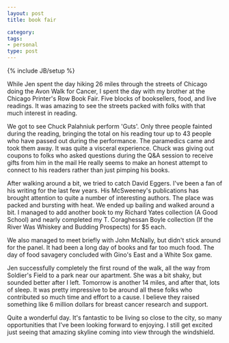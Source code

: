 ```yaml
---
layout: post
title: book fair

category: 
tags: 
- personal
type: post
---
```

{% include JB/setup %}

While Jen spent the day hiking 26 miles through the streets of Chicago doing the Avon Walk for Cancer, I spent the day with my brother at the Chicago Printer's Row Book Fair. Five blocks of booksellers, food, and live readings. It was amazing to see the streets packed with folks with that much interest in reading.

We got to see Chuck Palahniuk perform 'Guts'. Only three people fainted during the reading, bringing the total on his reading tour up to 43 people who have passed out during the performance. The paramedics came and took them away. It was quite a visceral experience. Chuck was giving out coupons to folks who asked questions during the Q&A session to receive gifts from him in the mail He really seems to make an honest attempt to connect to his readers rather than just pimping his books.

After walking around a bit, we tried to catch David Eggers. I've been a fan of his writing for the last few years. His McSweeney's publications has brought attention to quite a number of interesting authors. The place was packed and bursting with heat. We ended up bailing and walked around a bit. I managed to add another book to my Richard Yates collection (A Good School) and nearly completed my T. Coraghessan Boyle collection (If the River Was Whiskey and Budding Prospects) for $5 each.

We also managed to meet briefly with John McNally, but didn't stick around for the panel. It had been a long day of books and far too much food. The day of food savagery concluded with Gino's East and a White Sox game.

Jen successfully completely the first round of the walk, all the way from Soldier's Field to a park near our apartment. She was a bit shaky, but sounded better after I left. Tomorrow is another 14 miles, and after that, lots of sleep. It was pretty impressive to be around all these folks who contributed so much time and effort to a cause. I believe they raised something like 6 million dollars for breast cancer research and support.

Quite a wonderful day. It's fantastic to be living so close to the city, so many opportunities that I've been looking forward to enjoying. I still get excited just seeing that amazing skyline coming into view through the windshield.

